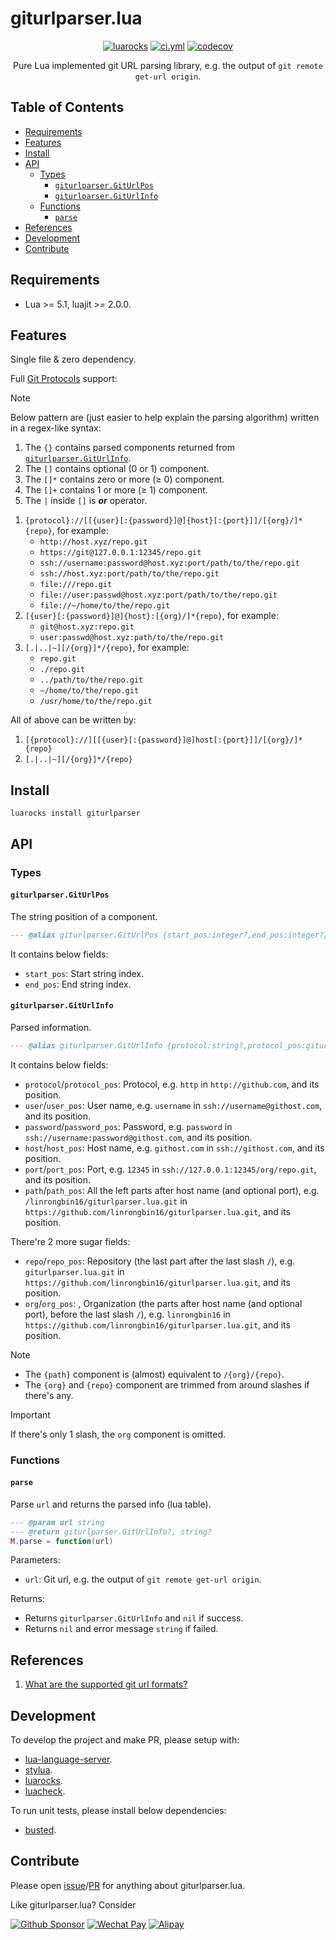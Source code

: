 <!-- markdownlint-disable MD001 MD013 MD034 MD033 MD051 -->

# giturlparser.lua

<p align="center">
<a href="https://luarocks.org/modules/linrongbin16/giturlparser"><img alt="luarocks" src="https://custom-icon-badges.demolab.com/luarocks/v/linrongbin16/giturlparser?label=LuaRocks&labelColor=2C2D72&logo=tag&logoColor=fff&color=blue" /></a>
<a href="https://github.com/linrongbin16/giturlparser.lua/actions/workflows/ci.yml"><img alt="ci.yml" src="https://img.shields.io/github/actions/workflow/status/linrongbin16/giturlparser.lua/ci.yml?label=GitHub%20CI&labelColor=181717&logo=github&logoColor=fff" /></a>
<a href="https://app.codecov.io/github/linrongbin16/giturlparser.lua"><img alt="codecov" src="https://img.shields.io/codecov/c/github/linrongbin16/giturlparser.lua?logo=codecov&logoColor=F01F7A&label=Codecov" /></a>
</p>

<p align="center">
Pure Lua implemented git URL parsing library, e.g. the output of <code>git remote get-url origin</code>.
</p>

## Table of Contents

- [Requirements](#requirements)
- [Features](#features)
- [Install](#install)
- [API](#api)
  - [Types](#types)
    - [`giturlparser.GitUrlPos`](#giturlparsergiturlpos)
    - [`giturlparser.GitUrlInfo`](#giturlparsergiturlinfo)
  - [Functions](#functions)
    - [`parse`](#parse)
- [References](#references)
- [Development](#development)
- [Contribute](#contribute)

## Requirements

- Lua >= 5.1, luajit >= 2.0.0.

## Features

Single file & zero dependency.

Full [Git Protocols](https://git-scm.com/book/en/v2/Git-on-the-Server-The-Protocols) support:

> [!NOTE]
>
> Below pattern are (just easier to help explain the parsing algorithm) written in a regex-like syntax:
>
> 1. The `{}` contains parsed components returned from [`giturlparser.GitUrlInfo`](#giturlparsergiturlinfo).
> 2. The `[]` contains optional (0 or 1) component.
> 3. The `[]*` contains zero or more (&ge; 0) component.
> 4. The `[]+` contains 1 or more (&ge; 1) component.
> 5. The `|` inside `[]` is **_or_** operator.

1. `{protocol}://[[{user}[:{password}]@]{host}[:{port}]]/[{org}/]*{repo}`, for example:
   - `http://host.xyz/repo.git`
   - `https://git@127.0.0.1:12345/repo.git`
   - `ssh://username:password@host.xyz:port/path/to/the/repo.git`
   - `ssh://host.xyz:port/path/to/the/repo.git`
   - `file:///repo.git`
   - `file://user:passwd@host.xyz:port/path/to/the/repo.git`
   - `file://~/home/to/the/repo.git`
2. `[{user}[:{password}]@]{host}:[{org}/]*{repo}`, for example:
   - `git@host.xyz:repo.git`
   - `user:passwd@host.xyz:path/to/the/repo.git`
3. `[.|..|~][/{org}]*/{repo}`, for example:
   - `repo.git`
   - `./repo.git`
   - `../path/to/the/repo.git`
   - `~/home/to/the/repo.git`
   - `/usr/home/to/the/repo.git`

All of above can be written by:

1. `[{protocol}://][[{user}[:{password}]@]host[:{port}]]/[{org}/]*{repo}`
2. `[.|..|~][/{org}]*/{repo}`

## Install

`luarocks install giturlparser`

## API

### Types

#### `giturlparser.GitUrlPos`

The string position of a component.

```lua
--- @alias giturlparser.GitUrlPos {start_pos:integer?,end_pos:integer?}
```

It contains below fields:

- `start_pos`: Start string index.
- `end_pos`: End string index.

#### `giturlparser.GitUrlInfo`

Parsed information.

```lua
--- @alias giturlparser.GitUrlInfo {protocol:string?,protocol_pos:giturlparser.GitUrlPos?,user:string?,user_pos:giturlparser.GitUrlPos?,password:string?,password_pos:giturlparser.GitUrlPos?,host:string?,host_pos:giturlparser.GitUrlPos?,org:string?,org_pos:giturlparser.GitUrlPos?,repo:string,repo_pos:giturlparser.GitUrlPos,path:string,path_pos:giturlparser.GitUrlPos}
```

It contains below fields:

- `protocol`/`protocol_pos`: Protocol, e.g. `http` in `http://github.com`, and its position.
- `user`/`user_pos`: User name, e.g. `username` in `ssh://username@githost.com`, and its position.
- `password`/`password_pos`: Password, e.g. `password` in `ssh://username:password@githost.com`, and its position.
- `host`/`host_pos`: Host name, e.g. `githost.com` in `ssh://githost.com`, and its position.
- `port`/`port_pos`: Port, e.g. `12345` in `ssh://127.0.0.1:12345/org/repo.git`, and its position.
- `path`/`path_pos`: All the left parts after host name (and optional port), e.g. `/linrongbin16/giturlparser.lua.git` in `https://github.com/linrongbin16/giturlparser.lua.git`, and its position.

There're 2 more sugar fields:

- `repo`/`repo_pos`: Repository (the last part after the last slash `/`), e.g. `giturlparser.lua.git` in `https://github.com/linrongbin16/giturlparser.lua.git`, and its position.
- `org`/`org_pos`: , Organization (the parts after host name (and optional port), before the last slash `/`), e.g. `linrongbin16` in `https://github.com/linrongbin16/giturlparser.lua.git`, and its position.

> [!NOTE]
>
> - The `{path}` component is (almost) equivalent to `/{org}/{repo}`.
> - The `{org}` and `{repo}` component are trimmed from around slashes if there's any.

> [!IMPORTANT]
>
> If there's only 1 slash, the `org` component is omitted.

### Functions

#### `parse`

Parse `url` and returns the parsed info (lua table).

```lua
--- @param url string
--- @return giturlparser.GitUrlInfo?, string?
M.parse = function(url)
```

Parameters:

- `url`: Git url, e.g. the output of `git remote get-url origin`.

Returns:

- Returns `giturlparser.GitUrlInfo` and `nil` if success.
- Returns `nil` and error message `string` if failed.

## References

1. [What are the supported git url formats?](https://stackoverflow.com/questions/31801271/what-are-the-supported-git-url-formats)

## Development

To develop the project and make PR, please setup with:

- [lua-language-server](https://github.com/LuaLS/lua-language-server).
- [stylua](https://github.com/JohnnyMorganz/StyLua).
- [luarocks](https://luarocks.org/).
- [luacheck](https://github.com/mpeterv/luacheck).

To run unit tests, please install below dependencies:

- [busted](https://github.com/lunarmodules/busted).

## Contribute

Please open [issue](https://github.com/linrongbin16/giturlparser.lua/issues)/[PR](https://github.com/linrongbin16/giturlparser.lua/pulls) for anything about giturlparser.lua.

Like giturlparser.lua? Consider

[![Github Sponsor](https://img.shields.io/badge/-Sponsor%20Me%20on%20Github-magenta?logo=github&logoColor=white)](https://github.com/sponsors/linrongbin16)
[![Wechat Pay](https://img.shields.io/badge/-Tip%20Me%20on%20WeChat-brightgreen?logo=wechat&logoColor=white)](https://github.com/linrongbin16/lin.nvim/wiki/Sponsor)
[![Alipay](https://img.shields.io/badge/-Tip%20Me%20on%20Alipay-blue?logo=alipay&logoColor=white)](https://github.com/linrongbin16/lin.nvim/wiki/Sponsor)
